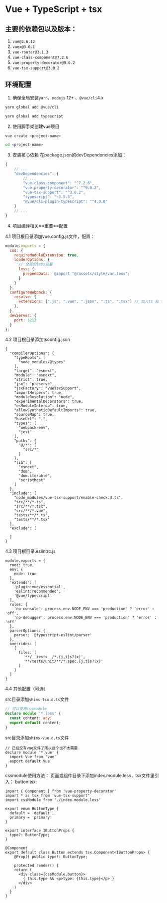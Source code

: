 # Vue + TypeScript  + tsx

## 主要的依赖包以及版本：
1. `vue@2.6.12`
2. `vuex@3.0.1`
3. `vue-router@3.1.3`
4. `vue-class-component@7.2.6`
5. `vue-property-decorator@9.0.2`
6. `vue-tsx-support@3.0.2`

## 环境配置
1. 确保全局安装`yarn`、`nodejs` 12+ 、`@vue/cli`4.x
```bash
yarn global add @vue/cli

yarn global add typescript
```
2. 使用脚手架创建vue项目
```bash
vue create <project-name>

cd <project-name>
```
3. 安装核心依赖
在package.json的devDependencies添加：
```js
{
    // ...
    "devDependencies": {
        // ...
        "vue-class-component": "^7.2.6",
        "vue-property-decorator": "^9.0.2",
        "vue-tsx-support": "^3.0.2",
        "typescript": "~3.5.3",
        "@vue/cli-plugin-typescript": "^4.0.0"
    }
    // ...
}
```

4. 项目编译相关==重要==配置

4.1 项目根目录添加vue.config.js文件，配置：
```js
module.exports = {
  css: {
    requireModuleExtension: true,
    loaderOptions: {
      // 全局的less变量
      less: {
        prependData: `@import "@/assets/style/var.less";`
      }
    }
  },
  configureWebpack: {
    resolve: {
      extensions: [".js", ".vue", ".json", ".ts", ".tsx"] // 加入ts 和 tsx
    },
  },
  devServer: {
    port: 5212
  }
};
```
4.2 项目根目录添加tsconfig.json
```
{
  "compilerOptions": {
    "typeRoots": [
      "node_modules/@types"
    ],
    "target": "esnext",
    "module": "esnext",
    "strict": true,
    "jsx": "preserve",
    "jsxFactory": "VueTsxSupport",
    "importHelpers": true,
    "moduleResolution": "node",
    "experimentalDecorators": true,
    "esModuleInterop": true,
    "allowSyntheticDefaultImports": true,
    "sourceMap": true,
    "baseUrl": ".",
    "types": [
      "webpack-env",
      "jest"
    ],
    "paths": {
      "@/*": [
        "src/*"
      ]
    },
    "lib": [
      "esnext",
      "dom",
      "dom.iterable",
      "scripthost"
    ]
  },
  "include": [
    "node_modules/vue-tsx-support/enable-check.d.ts",
    "src/**/*.ts",
    "src/**/*.tsx",
    "src/**/*.vue",
    "tests/**/*.ts",
    "tests/**/*.tsx"
  ],
  "exclude": [

  ]
}
```
4.3 项目根目录.eslintrc.js
```
module.exports = {
  root: true,
  env: {
    node: true
  },
  'extends': [
    'plugin:vue/essential',
    'eslint:recommended',
    '@vue/typescript'
  ],
  rules: {
    'no-console': process.env.NODE_ENV === 'production' ? 'error' : 'off',
    'no-debugger': process.env.NODE_ENV === 'production' ? 'error' : 'off'
  },
  parserOptions: {
    parser: '@typescript-eslint/parser'
  },
  overrides: [
    {
      files: [
        '**/__tests__/*.{j,t}s?(x)',
        '**/tests/unit/**/*.spec.{j,t}s?(x)'
      ]
    }
  ]
}

```
4.4 其他配置（可选）

src目录添加`shims-tsx.d.ts`文件
```ts
// 可以使用cssmodule
declare module '*.less' {
  const content: any;
  export default content;
}
```

src目录添加`shims-vue.d.ts`文件
```
// 已经没有vue文件了所以这个也不太需要
declare module '*.vue' {
  import Vue from 'vue'
  export default Vue
}
```
cssmodule使用方法：
页面或组件目录下添加index.module.less，tsx文件里引入：
button.tsx:
```
import { Component } from 'vue-property-decorator'
import * as tsx from 'vue-tsx-support'
import cssModule from './index.module.less'

export enum ButtonType {
  default = 'default',
  primary = 'primary'
}

export interface IButtonProps {
  type?: ButtonType;
}

@Component
export default class Button extends tsx.Component<IButtonProps> {
    @Prop() public type!: ButtonType;
    
    protected render() {
    return (
      <div class={cssModule.button}>
        { this.type && <p>type: {this.type}</p> }
      </div>
    )
  }
}
```

